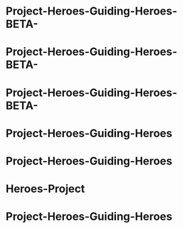 # Project-Heroes-Guiding-Heroes-BETA-
# Project-Heroes-Guiding-Heroes-BETA-
# Project-Heroes-Guiding-Heroes-BETA-
# Project-Heroes-Guiding-Heroes
# Project-Heroes-Guiding-Heroes
# Heroes-Project
# Project-Heroes-Guiding-Heroes
